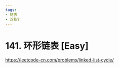 ```yaml
---
tags:
- 链表
- 双指针
---
```


# 141. 环形链表 [Easy]

<https://leetcode-cn.com/problems/linked-list-cycle/>
